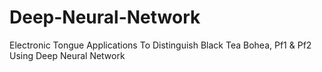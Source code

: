 # Deep-Neural-Network
Electronic Tongue Applications To Distinguish Black Tea Bohea, Pf1 &amp; Pf2 Using Deep Neural Network
